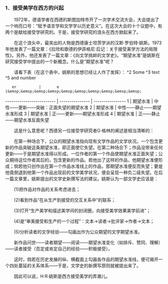 ### 1．接受美学在西方的兴起

&emsp;&emsp;1972年，德语学者在西德的斯图加特市开了一次学术交流大会，大会提出了一个响亮口号：“赋予语言学和文学学以历史意义”。在这次大会的十个议题中，有两个是献给接受学研究的。于是，接受学研究的浪头在西方掀起来了。

&emsp;&emsp;在这个浪头中，最突出的人物是西德康士坦茨学派的汉斯·罗伯特·姚斯。1973年他发表了一篇文章：《拉欣和歌德的伊菲格尼·后记：关于接受美学方法的局限性》。另外，他还发表了一篇文章：《向文学挑衅的文学史》。“期望水准”是姚斯在研究接受学中提出的一个新概念。什么是“期望水准”呢？

&emsp;&emsp;请看下表（在这个表中，姚斯的思想已经让人作了发挥）：
^2 Some ^3 text  ^5 and number

       er          |       e        |&emsp;&emsp;&emsp;&emsp;&emsp;&emsp;&emsp;&emsp;&emsp;&emsp;
------------------------- | --------------- | ----------------
 1 | 期望水准 | 中性——更新——突破：正面失望的期望水准
2 | 期望水准 | 中性——静止——期望水准形成
 3 | 期望水准 | 正——更新——期望水准形成
 4 | 期望水准 | 正——静止——期望水准反面失望



&emsp;&emsp;这是什么意思呢？西德另一位接受学研究者G·格林的阐述是相当清晰的：

&emsp;&emsp;在第一种场合下，公众的期望水准指向现有文学作品的文学状况。一个包含更新的作品突破这条期望水准，即正面使它失望。在第二种场合下；作品没带来任何更新——于是期望水准得以形成。一位作者的第一个作品使期望水准正面失望；公众期待这位作者其后的，包含更新的作品。若他出了这样的作品，他期望水准便形成；倘若他只创作出在第一个作品水准线上的作品，那期望水准便反而失望；要是他竟倒退到他第一个作品出现前的文学美学状况，便会呈现一种负二级失望。在后一篇文章里，姚斯提出的文学史新撰写法的建议。姚斯认为一部文学史应该是：

&emsp;&emsp;\(1\)把作品对作品的关系考虑进去；

&emsp;&emsp;\(2\)看到作品“在从生产到接受的交互关系中”的联系；

&emsp;&emsp;\(3\)打开“生产美学和描述美学间的封闭圈，向接受美学效果美学前进”；

&emsp;&emsp;\(4\)是“审美接受和生产的一个过程”：文本→读者→批评家→作者→文本；

&emsp;&emsp;\(5\)分析读者的文学经验——勾画出作为公众期望的文学期望水准。

&emsp;&emsp;新作品问世——读者期望——阅读——期望水准变化（如排斥、赞同、理解）——读者接受（否定或肯定自己的经验——积极接受）。

&emsp;&emsp;这时，倘若在历史发展的纵、横截面上勾画各作品的期望水准线，便可揭开一个四处蔓延的关系体系——于是，文学史的新撰写原则就被提出来了。

&emsp;&emsp;因此可以说，H·R·姚斯是西方接受美学的弄潮儿。